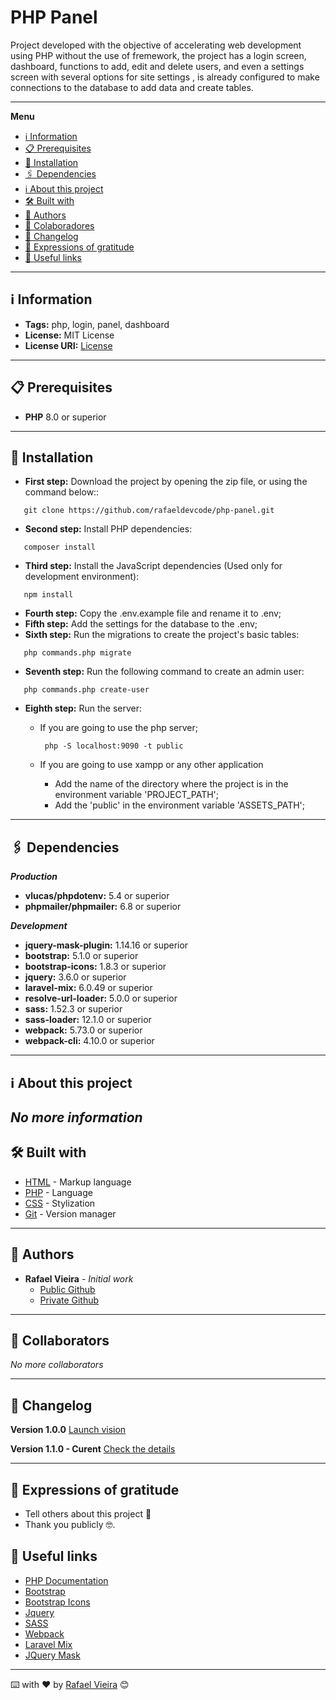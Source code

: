 # PHP Panel

Project developed with the objective of accelerating web development using PHP without the use of fremework, the project has a login screen, dashboard, functions to add, edit and delete users, and even a settings screen with several options for site settings , is already configured to make connections to the database to add data and create tables.

----

**Menu**
- [ℹ️ Information](#information)
- [📋 Prerequisites](#prerequisites)
- [🔧 Installation](#installation)
- [🖇 Dependencies](#dependencies)
- [ℹ️ About this project](#about-this-project)
- [🛠️ Built with](#built-with)
- [👥 Authors](#authors)
- [👥 Colaboradores](#collaborators)
- [📝 Changelog](#changelog)
- [🎁 Expressions of gratitude](#expressions-of-gratitude)
- [🔗 Useful links](#useful-links)

----

## ℹ️ <a id="information">Information</a>
- **Tags:** php, login, panel, dashboard
- **License:** MIT License
- **License URI:** [License](./LICENSE)

----

## 📋 <a id="prerequisites">Prerequisites</a>
- **PHP** 8.0 or superior

----

## 🔧 <a id="installation">Installation</a>
 - **First step:** Download the project by opening the zip file, or using the command below::
 ```
    git clone https://github.com/rafaeldevcode/php-panel.git
 ```

 - **Second step:** Install PHP dependencies:
 ```
    composer install
 ```

 - **Third step:** Install the JavaScript dependencies (Used only for development environment):
 ```
    npm install
 ```
 - **Fourth step:** Copy the .env.example file and rename it to .env;
 - **Fifth step:** Add the settings for the database to the .env;
 - **Sixth step:** Run the migrations to create the project's basic tables:
 ```
    php commands.php migrate
 ```

 - **Seventh step:** Run the following command to create an admin user:
 ```
    php commands.php create-user
 ```

 - **Eighth step:** Run the server:
    - If you are going to use the php server;
      ```
       php -S localhost:9090 -t public
      ```   
      
     - If you are going to use xampp or any other application
        - Add the name of the directory where the project is in the environment variable 'PROJECT_PATH';
        - Add the 'public' in the environment variable 'ASSETS_PATH';

----
 
## 🖇 <a id="dependencies">Dependencies</a>

***Production***
- **vlucas/phpdotenv:** 5.4 or superior
- **phpmailer/phpmailer:** 6.8 or superior

***Development***
- **jquery-mask-plugin:** 1.14.16 or superior
- **bootstrap:** 5.1.0 or superior
- **bootstrap-icons:** 1.8.3 or superior
- **jquery:** 3.6.0 or superior
- **laravel-mix:** 6.0.49 or superior
- **resolve-url-loader:** 5.0.0 or superior
- **sass:** 1.52.3 or superior
- **sass-loader:** 12.1.0 or superior
- **webpack:** 5.73.0 or superior
- **webpack-cli:** 4.10.0 or superior

----

## ℹ️ <a id="about-this-project">About this project</a>
*No more information*
----

## 🛠️ <a id="built-with">Built with</a>
- [HTML](https://html.com/) - Markup language
- [PHP](https://www.php.net/docs.php) - Language
- [CSS](#) - Stylization
- [Git](https://git-scm.com/doc) - Version manager

----

## 👥 <a id="authors">Authors</a>
- **Rafael Vieira** - *Initial work* 
    - [Public Github](https://github.com/rafaeldevcode) 
    - [Private Github](https://github.com/rafaeldevfem)

----

## 👥 <a id="collaborators">Collaborators</a>
*No more collaborators*

----

## 📝 <a id="changelog">Changelog</a>
**Version 1.0.0**
[Launch vision](https://github.com/rafaeldevcode/php-panel/releases/tag/v1.0.0)

**Version 1.1.0 - Curent**
[Check the details](https://github.com/rafaeldevcode/php-panel/releases/tag/v1.1.0)

----

## 🎁 <a id="expressions-of-gratitude">Expressions of gratitude</a>
- Tell others about this project 📢
- Thank you publicly 🤓.

## 🔗 <a id="useful-links">Useful links</a>
- [PHP Documentation](https://www.php.net/docs.php)
- [Bootstrap](https://getbootstrap.com/docs/5.1/getting-started/introduction/)
- [Bootstrap Icons](https://icons.getbootstrap.com/)
- [Jquery](https://api.jquery.com/)
- [SASS](https://sass-lang.com/documentation/)
- [Webpack](https://webpack.js.org/concepts/)
- [Laravel Mix](https://laravel-mix.com/docs/6.0/installation)
- [JQuery Mask](https://igorescobar.github.io/jQuery-Mask-Plugin/docs.html)

---
⌨️ with ❤️ by [Rafael Vieira](https://github.com/rafaeldevcode) 😊
